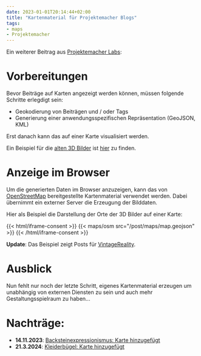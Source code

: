 ```yaml
---
date: 2023-01-01T20:14:44+02:00
title: "Kartenmaterial für Projektemacher Blogs"
tags:
- maps
- Projektemacher
---
```


Ein weiterer Beitrag aus [Projektemacher Labs](https://labs.projektemacher.org/):

# Vorbereitungen

Bevor Beiträge auf Karten angezeigt werden können, müssen folgende Schritte erlegdigt sein:
* Geokodierung von Beiträgen und / oder Tags
* Generierung einer anwendungsspezifischen Repräsentation (GeoJSON, KML)

Erst danach kann das auf einer Karte visualisiert werden.

Ein Beispiel für die [alten 3D Bilder](/future/3d/) ist [hier](/future/3d/map.geojson) zu finden.

# Anzeige im Browser

Um die generierten Daten im Browser anzuzeigen, kann das von [OpenStreetMap](https://www.openstreetmap.org/) bereitgestellte Kartenmaterial verwendet werden. Dabei übernimmt ein externer Server die Erzeugung der Bilddaten.

Hier als Beispiel die Darstellung der Orte der 3D Bilder auf einer Karte:

{{< html/iframe-consent >}}
    {{< maps/osm src="/post/maps/map.geojson" >}}
{{< /html/iframe-consent >}}

**Update**: Das Beispiel zeigt Posts für [VintageReality](https://vintagereality.projektemacher.org/).

# Ausblick

Nun fehlt nur noch der letzte Schritt, eigenes Kartenmaterial erzeugen um unabhängig von externen Diensten zu sein und auch mehr Gestaltungsspielraum zu haben...

# Nachträge:
* **14.11.2023**: [Backsteinexpressionismus: Karte hinzugefügt](https://backsteinexpressionismus.projektemacher.org/lists/#karte)
* **21.3.2024**: [Kleiderbügel: Karte hinzugefügt](https://xn--kleiderbgel-0hb.xn--blaufusstlpel-qmb.de/map/)
